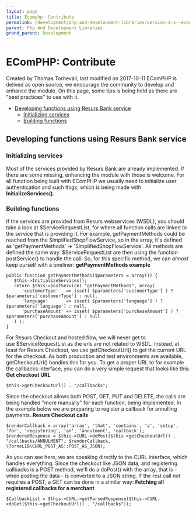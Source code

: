 ```yaml
---
layout: page
title: Ecomphp- Contribute
permalink: /development/php-and-development-libraries/version-1-x--ecomphp-/7438475/
parent: Php And Development Libraries
grand_parent: Development
---
```




# EComPHP: Contribute 
Created by Thomas Tornevall, last modified on 2017-10-11
EComPHP is delived as open source, we encourage the community to develop
and enhance the module. On this page, some tips is being held as there
are "best practices" to use with it.
- [Developing functions using Resurs Bank
  service](#EComPHP:Contribute-DevelopingfunctionsusingResursBankservice)
  - [Initializing services](#EComPHP:Contribute-Initializingservices)
  - [Building functions](#EComPHP:Contribute-Buildingfunctions)
## Developing functions using Resurs Bank service
### Initializing services
Most of the services provided by Resurs Bank are already implemented. If
there are some missing, enhancing the module with those is welcome. For
all function being built with EComPHP we usually need to initialize user
authentication and such thigs, which is being made with
**InitializeServices()**.
### Building functions
If the services are provided from Resurs webservices (WSDL), you should
take a look at \$ServiceRequestList, for where all function calls are
linked to the service that is providing it. For example,
getPaymentMethods could be reached from the SimplifiedShopFlowService,
so in the array, it's defined as 'getPaymentMethods' =\>
'SimplifiedShopFlowService'. All methods are defined the same way.
\$ServiceRequestList are then using the function postService() to handle
the call. So, for this specific method, we can *almost* keep ourself
with a oneliner:
**getPaymentMethods example**
``` syntaxhighlighter-pre
public function getPaymentMethods($parameters = array()) {
   $this->InitializeServices();
   return $this->postService( "getPaymentMethods", array(
      'customerType'   => isset( $parameters['customerType'] ) ? $parameters['customerType'] : null,
      'language'       => isset( $parameters['language'] ) ? $parameters['language'] : null,
      'purchaseAmount' => isset( $parameters['purchaseAmount'] ) ? $parameters['purchaseAmount'] : null
   ) );
}
```
For Resurs Checkout and hosted flow, we will never get to
use \$ServiceRequestList as the urls are not related to WSDL. Instead,
at least for Resurs Checkout, we use getCheckoutUrl() to get the current
URL for the checkout. As both production and test environments are
available, getCheckoutUrl() handles this for you. To get a proper URL to
for example the callbacks interface, you can do a very simple request
that looks like this:
**Get checkout URL**
``` syntaxhighlighter-pre
$this->getCheckoutUrl() . "/callbacks";
```
Since the checkout allows both POST, GET, PUT and DELETE, the calls are
being handled "more manually" for each function, being implemented. In
the example below we are preparing to register a callback for annulling
payments.
**Resurs Checkout calls**
``` syntaxhighlighter-pre
$renderCallback = array('array', 'that', 'contains', 'a', 'setup', 'for', 'registering', 'an', 'annulment', 'callback');
$renderedResponse = $this->CURL->doPost($this->getCheckoutUrl() . "/callbacks/ANNULMENT", $renderCallback, \TorneLIB\CURL_POST_AS::POST_AS_JSON);
```
As you can see here, we are speaking directly to the CURL interface,
which handles everything. Since the checkout like JSON data, and
registering callbacks is a POST method, we'll do a doPost() with the
array, that is - when posting the data - is converted to a JSON string.
If the rest call not requires a POST, a GET can be done in a similar
way:
**Fetching all registered callbacks for a merchant**
``` syntaxhighlighter-pre
$CallbackList = $this->CURL->getParsedResponse($this->CURL->doGet($this->getCheckoutUrl() . "/callbacks"));
```
